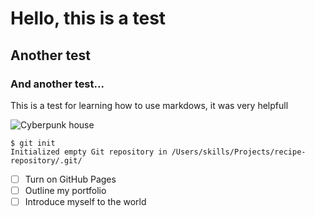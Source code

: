 # Hello, this is a test

## Another test

### And another test...

This is a test for learning how to use markdows, it was very helpfull 

![Cyberpunk house](https://static.wixstatic.com/media/c67c8a_0984c39101ba462088c6d2cfaaeff984~mv2.png/v1/fill/w_349,h_349,al_c,q_85,usm_0.66_1.00_0.01,enc_auto/cyberpunk.png)

```
$ git init
Initialized empty Git repository in /Users/skills/Projects/recipe-repository/.git/
```
- [ ] Turn on GitHub Pages
- [ ] Outline my portfolio
- [ ] Introduce myself to the world

